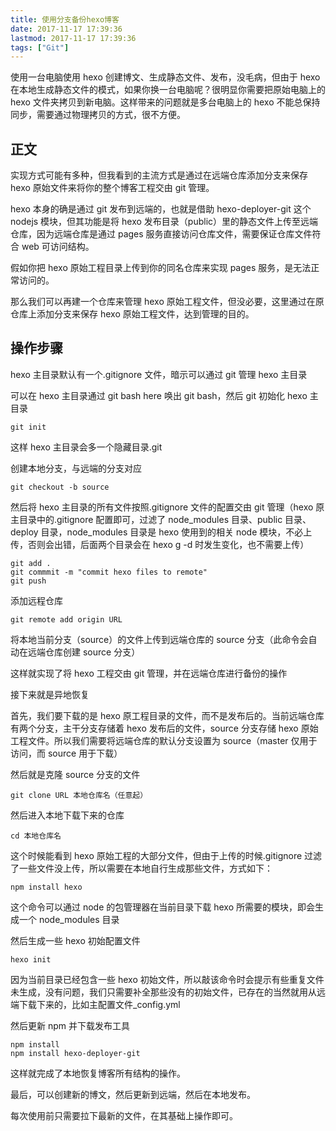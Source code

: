 ```yaml
---
title: 使用分支备份hexo博客
date: 2017-11-17 17:39:36
lastmod: 2017-11-17 17:39:36
tags: ["Git"]
---
```


使用一台电脑使用 hexo 创建博文、生成静态文件、发布，没毛病，但由于 hexo 在本地生成静态文件的模式，如果你换一台电脑呢？很明显你需要把原始电脑上的 hexo 文件夹拷贝到新电脑。这样带来的问题就是多台电脑上的 hexo 不能总保持同步，需要通过物理拷贝的方式，很不方便。

<!-- more -->

## 正文

实现方式可能有多种，但我看到的主流方式是通过在远端仓库添加分支来保存 hexo 原始文件来将你的整个博客工程交由 git 管理。

hexo 本身的确是通过 git 发布到远端的，也就是借助 hexo-deployer-git 这个 nodejs 模块，但其功能是将 hexo 发布目录（public）里的静态文件上传至远端仓库，因为远端仓库是通过 pages 服务直接访问仓库文件，需要保证仓库文件符合 web 可访问结构。

假如你把 hexo 原始工程目录上传到你的同名仓库来实现 pages 服务，是无法正常访问的。

那么我们可以再建一个仓库来管理 hexo 原始工程文件，但没必要，这里通过在原仓库上添加分支来保存 hexo 原始工程文件，达到管理的目的。

## 操作步骤

hexo 主目录默认有一个.gitignore 文件，暗示可以通过 git 管理 hexo 主目录

可以在 hexo 主目录通过 git bash here 唤出 git bash，然后 git 初始化 hexo 主目录

```
git init
```

这样 hexo 主目录会多一个隐藏目录.git

创建本地分支，与远端的分支对应

```
git checkout -b source
```

然后将 hexo 主目录的所有文件按照.gitignore 文件的配置交由 git 管理（hexo 原主目录中的.gitignore 配置即可，过滤了 node_modules 目录、public 目录、deploy 目录，node_modules 目录是 hexo 使用到的相关 node 模块，不必上传，否则会出错，后面两个目录会在 hexo g -d 时发生变化，也不需要上传）

```
git add .
git commmit -m "commit hexo files to remote"
git push
```

添加远程仓库

```
git remote add origin URL
```

将本地当前分支（source）的文件上传到远端仓库的 source 分支（此命令会自动在远端仓库创建 source 分支）

这样就实现了将 hexo 工程交由 git 管理，并在远端仓库进行备份的操作

接下来就是异地恢复

首先，我们要下载的是 hexo 原工程目录的文件，而不是发布后的。当前远端仓库有两个分支，主干分支存储着 hexo 发布后的文件，source 分支存储 hexo 原始工程文件。所以我们需要将远端仓库的默认分支设置为 source（master 仅用于访问，而 source 用于下载）

然后就是克隆 source 分支的文件

```
git clone URL 本地仓库名（任意起）
```

然后进入本地下载下来的仓库

```
cd 本地仓库名
```

这个时候能看到 hexo 原始工程的大部分文件，但由于上传的时候.gitignore 过滤了一些文件没上传，所以需要在本地自行生成那些文件，方式如下：

```
npm install hexo
```

这个命令可以通过 node 的包管理器在当前目录下载 hexo 所需要的模块，即会生成一个 node_modules 目录

然后生成一些 hexo 初始配置文件

```
hexo init
```

因为当前目录已经包含一些 hexo 初始文件，所以敲该命令时会提示有些重复文件未生成，没有问题，我们只需要补全那些没有的初始文件，已存在的当然就用从远端下载下来的，比如主配置文件\_config.yml

然后更新 npm 并下载发布工具

```
npm install
npm install hexo-deployer-git
```

这样就完成了本地恢复博客所有结构的操作。

最后，可以创建新的博文，然后更新到远端，然后在本地发布。

每次使用前只需要拉下最新的文件，在其基础上操作即可。
